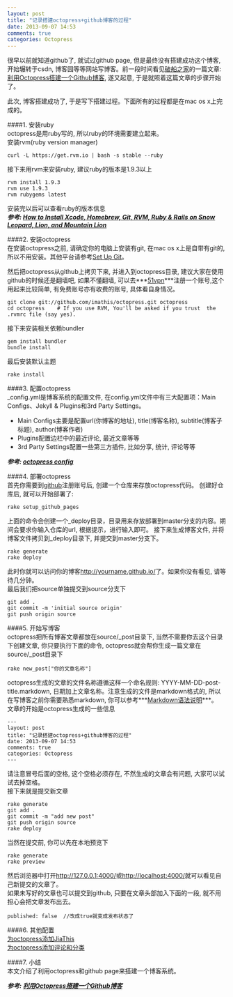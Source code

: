 ```yaml
---
layout: post
title: "记录搭建octopress+github博客的过程"
date: 2013-09-07 14:53
comments: true
categories: Octopress
---
```

很早以前就知道github了, 就试过github page, 但是最终没有搭建成功这个博客, 开始辗转于csdn, 博客园等等网站写博客。前一段时间看见[破船之家](http://beyondvincent.com/)的一篇文章: [利用Octopress搭建一个Github博客](http://beyondvincent.com/blog/2013/08/03/108-creating-a-github-blog-using-octopress/), 遂又起意, 于是就照着这篇文章的步骤开始了。     

此次, 博客搭建成功了, 于是写下搭建过程。下面所有的过程都是在mac os x上完成的。

####1. 安装ruby     
octopress是用ruby写的, 所以ruby的环境需要建立起来。    
安装rvm(ruby version manager)     
	
	curl -L https://get.rvm.io | bash -s stable --ruby 
接下来用rvm来安装ruby, 建议ruby的版本是1.9.3以上     
	
	rvm install 1.9.3
	rvm use 1.9.3
	rvm rubygems latest  
安装完以后可以查看ruby的版本信息    
***参考: [How to Install Xcode, Homebrew, Git, RVM, Ruby & Rails on Snow Leopard, Lion, and Mountain Lion](http://www.moncefbelyamani.com/how-to-install-xcode-homebrew-git-rvm-ruby-on-mac/)***

####2. 安装octopress   
在安装octopress之前, 请确定你的电脑上安装有git, 在mac os x上是自带有git的, 所以不用安装。其他平台请参考[Set Up Git](https://help.github.com/articles/set-up-git)。

然后把octopress从github上拷贝下来, 并进入到octopress目录, 建议大家在使用github的时候还是翻墙吧, 如果不懂翻墙, 可以去***[51vpn](http://a.wy002.com/290763)***注册一个账号,这个用起来比较简单, 有免费账号亦有收费的账号, 具体看自身情况。
	
	git clone git://github.com/imathis/octopress.git octopress
	cd octopress    # If you use RVM, You'll be asked if you trust 	the .rvmrc file (say yes).
接下来安装相关依赖bundler    

	gem install bundler
	bundle install
最后安装默认主题    

	rake install
####3. 配置octopress   
_config.yml是博客系统的配置文件, 在config.yml文件中有三大配置项：Main Configs、Jekyll & Plugins和3rd Party Settings。    
	
* Main Configs主要是配置url(你博客的地址), title(博客名称), subtitle(博客子标题), author(博客作者)      
* Plugins配置边栏中的最近评论, 最近文章等等    
* 3rd Party Settings配置一些第三方插件, 比如分享, 统计, 评论等等    

***参考: [octopress config](http://octopress.org/docs/configuring/)***

####4. 部署octopress    
首先你需要到[github](www.github.com)注册账号后, 创建一个仓库来存放octopress代码。
创建好仓库后, 就可以开始部署了:
	
	rake setup_github_pages
上面的命令会创建一个_deploy目录，目录用来存放部署到master分支的内容。期间会要求你输入仓库的url, 根据提示，进行输入即可。
接下来生成博客文件, 并将博客文件拷贝到_deploy目录下, 并提交到master分支下。
	
	rake generate
	rake deploy
此时你就可以访问你的博客<http://yourname.github.io/>了。如果你没有看见, 请等待几分钟。    
最后我们把source单独提交到source分支下    

	git add .
	git commit -m 'initial source origin'
	git push origin source

####5. 开始写博客     
octopress把所有博客文章都放在source/_post目录下, 当然不需要你去这个目录下创建文章, 你只要执行下面的命令, octopress就会帮你生成一篇文章在source/_post目录下
	
	rake new_post["你的文章名称"]
octopress生成的文章的文件名称遵循这样一个命名规则: YYYY-MM-DD-post-title.markdown, 日期加上文章名称。注意生成的文件是markdown格式的, 所以在写博客之前你需要熟悉markdown, 你可以参考***[Markdown语法说明](http://wowubuntu.com/markdown/#list)***。     
文章的开始是octopress生成的一些信息    

	---
	layout: post
	title: "记录搭建octopress+github博客的过程"
	date: 2013-09-07 14:53
	comments: true
	categories: Octopress
	---	
请注意冒号后面的空格, 这个空格必须存在, 不然生成的文章会有问题, 大家可以试试去掉空格。   
接下来就是提交新文章    
	
	rake generate
	git add .
	git commit -m "add new post"
	git push origin source
	rake deploy
当然在提交前, 你可以先在本地预览下
	
	rake generate
	rake preview
然后浏览器中打开<http://127.0.0.1:4000/>或<http://localhost:4000/>就可以看见自己新提交的文章了。    
如果未写好的文章也可以提交到github, 只要在文章头部加入下面的一段, 就不用担心会把文章发布出去。
	
	published: false  //改成true就变成发布状态了

####6. 其他配置    
[为octopress添加JiaThis](http://wudb.github.io/blog/2013/09/07/wei-octopresstian-jia-jiathis/)    
[为octopress添加评论和分类](http://wudb.github.io/blog/2013/09/03/wei-octopresstian-jia-ping-lun-he-fen-lei/)

####7. 小结   
本文介绍了利用octopress和github page来搭建一个博客系统。

***参考: [利用Octopress搭建一个Github博客](http://beyondvincent.com/blog/2013/08/03/108-creating-a-github-blog-using-octopress/)***